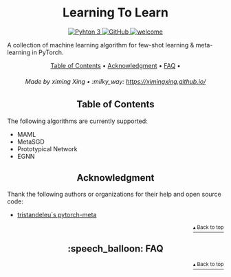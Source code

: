 <h1 id="ltl" align="center">Learning To Learn</h1>

<p align="center">
    <a href="https://www.python.org/">
        <img src="https://img.shields.io/badge/python-3.5%20%7C%203.6%20%7C%203.7-blue" alt="Pyhton 3">
    </a>
    <a href="http://www.apache.org/licenses/">
        <img src="https://img.shields.io/badge/license-Apache-blue" alt="GitHub">
    </a>
    <a href="#">
        <img src="https://img.shields.io/static/v1.svg?label=Contributions&message=Welcome&color=0059b3&style=flat-square" alt="welcome">
    </a>
</p>

A collection of machine learning algorithm for few-shot learning & meta-learning in PyTorch.

<p align="center">
    <a href="#table-of-contents">Table of Contents</a> •
    <a href="#acknowledgment">Acknowledgment</a> •
    <a href="#speech_balloon-faq">FAQ</a> •
</p>

<h6 align="center">Made by ximing Xing • :milky_way: 
<a href="https://ximingxing.github.io/">https://ximingxing.github.io/</a>
</h6>

<h2 align="center">Table of Contents</h2>

The following algorithms are currently supported: 

- MAML
- MetaSGD
- Prototypical Network
- EGNN

<h2 align="center">Acknowledgment</h2>

Thank the following authors or organizations for their help and open source code: 

- [tristandeleu`s pytorch-meta](https://github.com/tristandeleu/pytorch-meta)

<p align="right"><a href="#ltl"><sup>▴ Back to top</sup></a></p>
<h2 align="center">:speech_balloon: FAQ</h2>
<p align="right"><a href="#ltl"><sup>▴ Back to top</sup></a></p>
